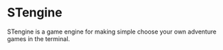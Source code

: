 # STengine
 
STengine is a game engine for making simple choose your own adventure games in the terminal.